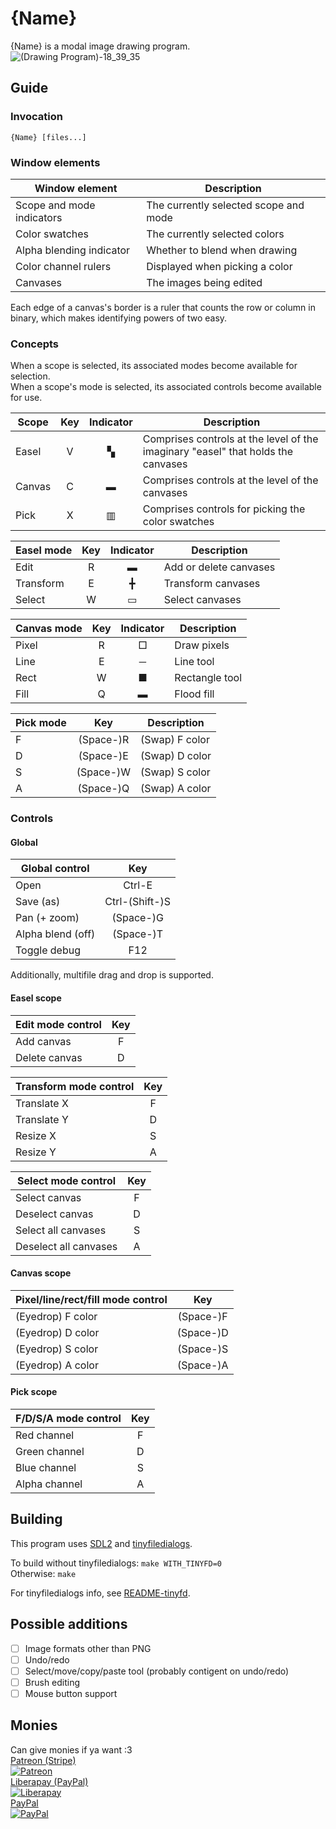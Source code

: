 # {Name}
{Name} is a modal image drawing program.\
![(Drawing Program)-18\_39\_35](https://github.com/BiRD4/drawing-again/assets/20910668/16861026-b64e-46bb-8264-e55282e108a6)

## Guide

### Invocation
`{Name} [files...]`

### Window elements

| Window element             | Description                            |
| -------------------------- | -------------------------------------- |
| Scope and mode indicators  | The currently selected scope and mode  |
| Color swatches             | The currently selected colors          |
| Alpha blending indicator   | Whether to blend when drawing          |
| Color channel rulers       | Displayed when picking a color         |
| Canvases                   | The images being edited                |

Each edge of a canvas's border is a ruler that counts the row or column in binary,
which makes identifying powers of two easy.

### Concepts
When a scope is selected, its associated modes become available for selection.\
When a scope's mode is selected, its associated controls become available for use.

| Scope  | Key | Indicator | Description                                                                      |
| ------ | :-: | :-------: | -------------------------------------------------------------------------------- |
| Easel  |  V  |     ▚     | Comprises controls at the level of the imaginary "easel" that holds the canvases |
| Canvas |  C  |     ▬     | Comprises controls at the level of the canvases                                  |
| Pick   |  X  |     ▥     | Comprises controls for picking the color swatches                                |

| Easel mode | Key | Indicator | Description            |
| ---------- | :-: | :-------: | ---------------------- |
| Edit       |  R  |     ▬     | Add or delete canvases |
| Transform  |  E  |     ╋     | Transform canvases     |
| Select     |  W  |     ▭     | Select canvases        |

| Canvas mode | Key | Indicator | Description            |
| ----------- | :-: | :-------: | ---------------------- |
| Pixel       |  R  |     □     | Draw pixels            |
| Line        |  E  |     ─     | Line tool              |
| Rect        |  W  |     ■     | Rectangle tool         |
| Fill        |  Q  |     ▬     | Flood fill             |

| Pick mode |    Key    | Description    |
| --------- | :-------: | ------------   |
| F         | (Space-)R | (Swap) F color |
| D         | (Space-)E | (Swap) D color |
| S         | (Space-)W | (Swap) S color |
| A         | (Space-)Q | (Swap) A color |

### Controls

#### Global

| Global control    |      Key       |
| ----------------- | :------------: |
| Open              |     Ctrl-E     |
| Save (as)         | Ctrl-(Shift-)S |
| Pan (+ zoom)      |   (Space-)G    |
| Alpha blend (off) |   (Space-)T    |
| Toggle debug      |      F12       |

Additionally, multifile drag and drop is supported.

#### Easel scope

| Edit mode control | Key |
| ----------------- | :-: |
| Add canvas        |  F  |
| Delete canvas     |  D  |

| Transform mode control | Key |
| ---------------------- | :-: |
| Translate X            |  F  |
| Translate Y            |  D  |
| Resize X               |  S  |
| Resize Y               |  A  |

| Select mode control   | Key |
| --------------------- | :-: |
| Select canvas         |  F  |
| Deselect canvas       |  D  |
| Select all canvases   |  S  |
| Deselect all canvases |  A  |

#### Canvas scope

| Pixel/line/rect/fill mode control |     Key     |
| --------------------------------- | :---------: |
| (Eyedrop) F color                 |  (Space-)F  |
| (Eyedrop) D color                 |  (Space-)D  |
| (Eyedrop) S color                 |  (Space-)S  |
| (Eyedrop) A color                 |  (Space-)A  |

#### Pick scope

| F/D/S/A mode control   | Key |
| ---------------------- | :-: |
| Red channel            |  F  |
| Green channel          |  D  |
| Blue channel           |  S  |
| Alpha channel          |  A  |

## Building
This program uses [SDL2](https://wiki.libsdl.org/SDL2/FrontPage "SDL2 Wiki") and [tinyfiledialogs](https://sourceforge.net/projects/tinyfiledialogs/ "tinyfiledialogs Website").

To build without tinyfiledialogs: `make WITH_TINYFD=0`\
Otherwise: `make`

For tinyfiledialogs info, see [README-tinyfd](https://github.com/BiRD4/drawing-again/blob/main/README-tinyfd#L138 "README-tinyfd").

## Possible additions
- [ ] Image formats other than PNG
- [ ] Undo/redo
- [ ] Select/move/copy/paste tool (probably contigent on undo/redo)
- [ ] Brush editing
- [ ] Mouse button support

## Monies
Can give monies if ya want :3\
[Patreon (Stripe)](https://patreon.com/user?u=106662965&utm_medium=clipboard_copy&utm_source=copyLink&utm_campaign=creatorshare_creator&utm_content=join_link "Patreon")\
<a href="https://patreon.com/user?u=106662965&utm_medium=clipboard_copy&utm_source=copyLink&utm_campaign=creatorshare_creator&utm_content=join_link"><img alt="Patreon" src="https://c10.patreonusercontent.com/4/patreon-media/p/campaign/11324090/5caed472704c4ac88a24a2a27d60c105/eyJ3IjoyMDB9/3.jpg?token-time=2145916800&token-hash=0T-lD0CODUi0piwk1j5DneZtxCbCPZOERKIn_yI8U7E%3D"></a>\
[Liberapay (PayPal)](https://liberapay.com/BiRD4/donate "Liberapay")\
<a href="https://liberapay.com/BiRD4/donate"><img alt="Liberapay" src="https://liberapay.com/assets/widgets/donate.svg"></a>\
[PayPal](PayPal.me/BiRD4444 "PayPal")\
<a href="https://paypal.me/BiRD4444"><img alt="PayPal" src="https://www.paypalobjects.com/en_US/i/btn/btn_donate_LG.gif"></a>
